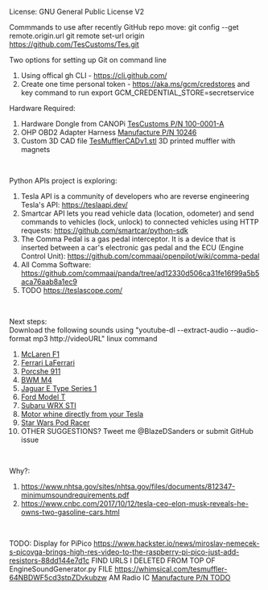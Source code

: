 License: GNU General Public License V2

Commmands to use after recently GitHub repo move:
git config --get remote.origin.url
git remote set-url origin https://github.com/TesCustoms/Tes.git

Two options for setting up Git on command line
1) Using offical gh CLI - https://cli.github.com/
2) Create one time personal token - https://aka.ms/gcm/credstores and key command to run export GCM_CREDENTIAL_STORE=secretservice

Hardware Required: <br>
1) Hardware Dongle from CANOPi [TesCustoms P/N 100-0001-A](https://github.com/TesCustoms/TesMufflerDongle) <br>
2) OHP OBD2 Adapter Harness [Manufacture P/N 10246](www.amazon.com/dp/B08DXY5KVX/ref=cm_sw_r_cp_api_glt_fabc_M5VV59NMV6AZKJVCRG4D?) <br>
3) Custom 3D CAD file [TesMufflerCADv1.stl](https://github.com/OpenSourceIronman/Tes/blob/master/TesMuffler/TesMufflerCADv1.stl) 3D printed muffler with magnets <br>
<br>

Python APIs project is exploring: <br>
1) Tesla API is a community of developers who are reverse engineering Tesla's API: https://teslaapi.dev/ <br> 
2) Smartcar API lets you read vehicle data (location, odometer) and send commands to vehicles (lock, unlock) to connected vehicles using HTTP requests: https://github.com/smartcar/python-sdk <br>
3) The Comma Pedal is a gas pedal interceptor. It is a device that is inserted between a car's electronic gas pedal and the ECU (Engine Control Unit): https://github.com/commaai/openpilot/wiki/comma-pedal <br>
4) All Comma Software: https://github.com/commaai/panda/tree/ad12330d506ca31fe16f99a5b5aca76aab8a1ec9 <br>
5) TODO https://teslascope.com/
<br>

Next steps: <br>
Download the following sounds using "youtube-dl --extract-audio --audio-format mp3 http://videoURL" linux command
1) [McLaren F1](www.youtube.com/watch?v=mOI8GWoMF4M) <br>
2) [Ferrari LaFerrari](https://www.youtube.com/watch?v=B4Th3LxCgb4) <br>
3) [Porcshe 911](https://www.youtube.com/watch?v=O1Kyt1qDL30) <br>
4) [BWM M4](https://www.youtube.com/watch?v=0RFoYCG4_TE) <br>
5) [Jaguar E Type Series 1](https://www.youtube.com/watch?v=44sNpPYw5Bo) <br>
6) [Ford Model T](https://www.dailymotion.com/video/x35n5if) <br>
7) [Subaru WRX STI](https://youtu.be/d7Gszyz62e0?t=193) <br>
8) [Motor whine directly from your Tesla](https://www.youtube.com/watch?v=j4AxsGk-LdQ) <br>
9) [Star Wars Pod Racer](https://www.youtube.com/watch?v=f7ogSqLwNQ0) <br>
8) OTHER SUGGESTIONS? Tweet me @BlazeDSanders or submit GitHub issue <br>
<br>

Why?: <br>
1) https://www.nhtsa.gov/sites/nhtsa.gov/files/documents/812347-minimumsoundrequirements.pdf <br>
2) https://www.cnbc.com/2017/10/12/tesla-ceo-elon-musk-reveals-he-owns-two-gasoline-cars.html <br>
<br>


TODO: 
Display for PiPico https://www.hackster.io/news/miroslav-nemecek-s-picovga-brings-high-res-video-to-the-raspberry-pi-pico-just-add-resistors-88dd144e7d1c
FIND URLS I DELETED FROM TOP OF EngineSoundGenerator.py FILE https://whimsical.com/tesmuffler-64NBDWF5cd3stpZDvkubzw
AM Radio IC [Manufacture P/N TODO](https://www.petervis.com/Radios/ta7642/ta7642-am-radio-ic.html)
